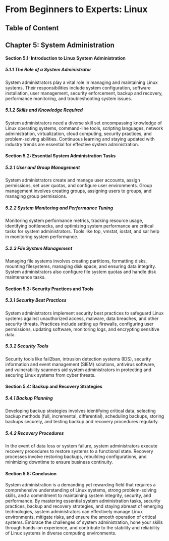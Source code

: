 # From Beginners to Experts: Linux
## Table of Content
## Chapter 5: System Administration

#### Section 5.1: Introduction to Linux System Administration

##### 5.1.1 The Role of a System Administrator

System administrators play a vital role in managing and maintaining Linux systems. Their responsibilities include system configuration, software installation, user management, security enforcement, backup and recovery, performance monitoring, and troubleshooting system issues.

##### 5.1.2 Skills and Knowledge Required

System administrators need a diverse skill set encompassing knowledge of Linux operating systems, command-line tools, scripting languages, network administration, virtualization, cloud computing, security practices, and problem-solving abilities. Continuous learning and staying updated with industry trends are essential for effective system administration.

#### Section 5.2: Essential System Administration Tasks

##### 5.2.1 User and Group Management

System administrators create and manage user accounts, assign permissions, set user quotas, and configure user environments. Group management involves creating groups, assigning users to groups, and managing group permissions.

##### 5.2.2 System Monitoring and Performance Tuning

Monitoring system performance metrics, tracking resource usage, identifying bottlenecks, and optimizing system performance are critical tasks for system administrators. Tools like top, vmstat, iostat, and sar help in monitoring system performance.

##### 5.2.3 File System Management

Managing file systems involves creating partitions, formatting disks, mounting filesystems, managing disk space, and ensuring data integrity. System administrators also configure file system quotas and handle disk maintenance tasks.

#### Section 5.3: Security Practices and Tools

##### 5.3.1 Security Best Practices

System administrators implement security best practices to safeguard Linux systems against unauthorized access, malware, data breaches, and other security threats. Practices include setting up firewalls, configuring user permissions, updating software, monitoring logs, and encrypting sensitive data.

##### 5.3.2 Security Tools

Security tools like fail2ban, intrusion detection systems (IDS), security information and event management (SIEM) solutions, antivirus software, and vulnerability scanners aid system administrators in protecting and securing Linux systems from cyber threats.

#### Section 5.4: Backup and Recovery Strategies

##### 5.4.1 Backup Planning

Developing backup strategies involves identifying critical data, selecting backup methods (full, incremental, differential), scheduling backups, storing backups securely, and testing backup and recovery procedures regularly.

##### 5.4.2 Recovery Procedures

In the event of data loss or system failure, system administrators execute recovery procedures to restore systems to a functional state. Recovery processes involve restoring backups, rebuilding configurations, and minimizing downtime to ensure business continuity.

#### Section 5.5: Conclusion

System administration is a demanding yet rewarding field that requires a comprehensive understanding of Linux systems, strong problem-solving skills, and a commitment to maintaining system integrity, security, and performance. By mastering essential system administration tasks, security practices, backup and recovery strategies, and staying abreast of emerging technologies, system administrators can effectively manage Linux environments, mitigate risks, and ensure the smooth operation of critical systems. Embrace the challenges of system administration, hone your skills through hands-on experience, and contribute to the stability and reliability of Linux systems in diverse computing environments.
